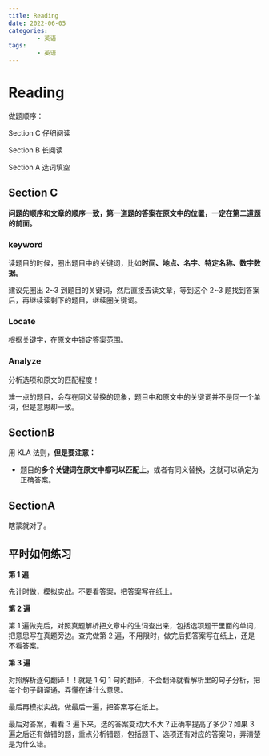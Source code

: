 ```yaml
---
title: Reading
date: 2022-06-05
categories:
        - 英语
tags:
        - 英语
---
```


# Reading

做题顺序：

Section C 仔细阅读

Section B 长阅读

Section A 选词填空

## Section C

**问题的顺序和文章的顺序一致，第一道题的答案在原文中的位置，一定在第二道题的前面。**

### keyword

读题目的时候，圈出题目中的关键词，比如**时间、地点、名字、特定名称、数字数据。**

建议先圈出 2~3 到题目的关键词，然后直接去读文章，等到这个 2~3 题找到答案后，再继续读剩下的题目，继续圈关键词。

### Locate

根据关键字，在原文中锁定答案范围。

### Analyze

分析选项和原文的匹配程度！

难一点的题目，会存在同义替换的现象，题目中和原文中的关键词并不是同一个单词，但是意思却一致。

## SectionB

用 KLA 法则，**但是要注意：**

- 题目的**多个关键词在原文中都可以匹配上**，或者有同义替换，这就可以确定为正确答案。

## SectionA

瞎蒙就对了。

## 平时如何练习

**第 1 遍**

先计时做，模拟实战。不要看答案，把答案写在纸上。

**第 2 遍**

第 1 遍做完后，对照真题解析把文章中的生词查出来，包括选项题干里面的单词，把意思写在真题旁边。查完做第 2 遍，不用限时，做完后把答案写在纸上，还是不看答案。

**第 3 遍**

对照解析逐句翻译！！就是 1 句 1 句的翻译，不会翻译就看解析里的句子分析，把每个句子翻译通，弄懂在讲什么意思。

最后再模拟实战，做最后一遍，把答案写在纸上。

最后对答案，看看 3 遍下来，选的答案变动大不大？正确率提高了多少？如果 3 遍之后还有做错的题，重点分析错题，包括题干、选项还有对应的答案句，弄清楚是为什么错。
